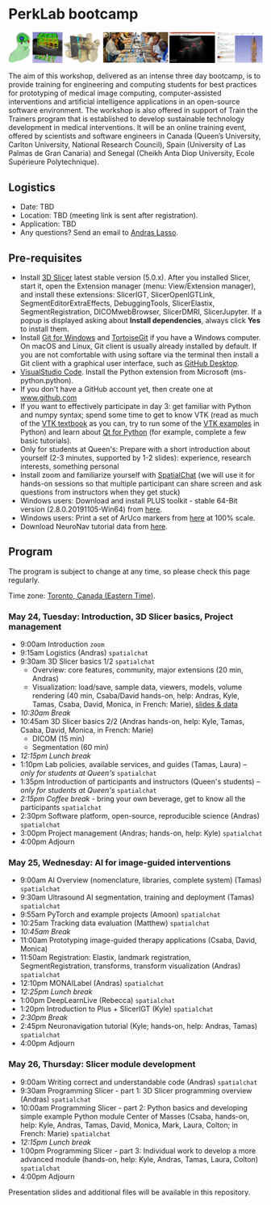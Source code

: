 # PerkLab bootcamp

![](banner.jpg)

The aim of this workshop, delivered as an intense three day bootcamp, is to provide training for engineering and computing students for best practices for prototyping of medical image computing, computer-assisted interventions and artificial intelligence applications in an open-source software environment. The workshop is also offered in support of Train the Trainers program that is established to develop sustainable technology development in medical interventions. It will be an online training event, offered by scientists and software engineers in Canada (Queen’s University, Carlton University, National Research Council), Spain (University of Las Palmas de Gran Canaria) and Senegal (Cheikh Anta Diop University, Ecole Supérieure Polytechnique).

## Logistics

- Date:	TBD
- Location: TBD (meeting link is sent after registration).
- Application: TBD
- Any questions? Send an email to [Andras Lasso](mailto:lasso@queensu.ca).

## Pre-requisites

- Install [3D Slicer](https://download.slicer.org/) latest stable version (5.0.x). After you installed Slicer, start it, open the Extension manager (menu: View/Extension manager), and install these extensions: SlicerIGT, SlicerOpenIGTLink, SegmentEditorExtraEffects, DebuggingTools, SlicerElastix, SegmentRegistration, DICOMwebBrowser, SlicerDMRI, SlicerJupyter. If a popup is displayed asking about **Install dependencies**, always click **Yes** to install them.
- Install [Git for Windows](https://git-scm.com/download/win) and [TortoiseGit](https://tortoisegit.org/) if you have a Windows computer. On macOS and Linux, Git client is usually already installed by default. If you are not comfortable with using softare via the terminal then install a Git client with a graphical user interface, such as [GitHub Desktop](https://desktop.github.com/).
- [VisualStudio Code](https://code.visualstudio.com/). Install the Python extension from Microsoft (ms-python.python).
- If you don't have a GitHub account yet, then create one at www.github.com
- If you want to effectively participate in day 3: get familiar with Python and numpy syntax; spend some time to get to know VTK (read as much of the [VTK textbook](https://vtk.org/vtk-textbook/) as you can, try to run some of the [VTK examples](https://kitware.github.io/vtk-examples/site/) in Python) and learn about [Qt for Python](https://www.qt.io/qt-for-python) (for example, complete a few basic tutorials).
- Only for students at Queen's: Prepare with a short introduction about yourself (2-3 minutes, supported by 1-2 slides): experience, research interests, something personal
- Install zoom and familiarize yourself with [SpatialChat](https://spatial.chat/s/TryMe) (we will use it for hands-on sessions so that multiple participant can share screen and ask questions from instructors when they get stuck)
- Windows users: Download and install PLUS toolkit - stable 64-Bit version (2.8.0.20191105-Win64) from [here](http://perk-software.cs.queensu.ca/plus/packages/stable/).
- Windows users: Print a set of ArUco markers from [here](https://github.com/PlusToolkit/PlusLibData/raw/master/ConfigFiles/OpticalMarkerTracker/marker_sheet_36h12.pdf) at 100% scale.
- Download NeuroNav tutorial data from [here](https://queensuca-my.sharepoint.com/:f:/g/personal/1krs1_queensu_ca/EspLcq9slYBFphm5XxV2um8BjajOsRIXnmrszxvSoPPbVA?e=0RsHX2).

## Program

The program is subject to change at any time, so please check this page regularly.

Time zone: [Toronto, Canada (Eastern Time)](https://www.timeanddate.com/worldclock/canada/toronto).

### May 24, Tuesday: Introduction, 3D Slicer basics, Project management
- 9:00am Introduction `zoom`
- 9:15am Logistics (Andras) `spatialchat`
- 9:30am 3D Slicer basics 1/2 `spatialchat`
  - Overview: core features, community, major extensions (20 min, Andras)
  - Visualization: load/save, sample data, viewers, models, volume rendering (40 min, Csaba/David hands-on, help: Andras, Kyle, Tamas, Csaba, David, Monica, in French: Marie), [slides & data](https://github.com/Slicer/SlicerDataLoadingAndVisualizationTutorial/tree/main?tab=readme-ov-file#data-loading-and-visualization-tutorial-for-3d-slicer)
- _10:30am Break_
- 10:45am 3D Slicer basics 2/2 (Andras hands-on, help: Kyle, Tamas, Csaba, David, Monica, in French: Marie)
  - DICOM (15 min)
  - Segmentation (60 min)
- _12:15pm Lunch break_
- 1:10pm	Lab policies, available services, and guides (Tamas, Laura) _– only for students at Queen's_ `spatialchat`
- 1:35pm	Introduction of participants and instructors (Queen's students) _– only for students at Queen's_ `spatialchat`
- _2:15pm	Coffee break_ - bring your own beverage, get to know all the participants `spatialchat`
- 2:30pm	Software platform, open-source, reproducible science (Andras) `spatialchat`
- 3:00pm Project management (Andras; hands-on, help: Kyle) `spatialchat`
- 4:00pm	Adjourn

### May 25, Wednesday: AI for image-guided interventions
- 9:00am AI Overview (nomenclature, libraries, complete system) (Tamas) `spatialchat`
- 9:30am Ultrasound AI segmentation, training and deployment (Tamas) `spatialchat`
- 9:55am PyTorch and example projects (Amoon) `spatialchat`
- 10:25am Tracking data evaluation (Matthew) `spatialchat`
- _10:45am	Break_
- 11:00am Prototyping image-guided therapy applications (Csaba, David, Monica)
- 11:50am Registration: Elastix, landmark registration, SegmentRegistration, transforms, transform visualization (Andras) `spatialchat`
- 12:10pm MONAILabel (Andras) `spatialchat`
- _12:25pm	Lunch break_
- 1:00pm DeepLearnLive (Rebecca) `spatialchat`
- 1:20pm Introduction to Plus + SlicerIGT (Kyle) `spatialchat`
- _2:30pm Break_
- 2:45pm Neuronavigation tutorial (Kyle; hands-on, help: Andras, Tamas) `spatialchat`
- 4:00pm	Adjourn

### May 26, Thursday: Slicer module development
- 9:00am	Writing correct and understandable code (Andras) `spatialchat`
- 9:30am	Programming Slicer - part 1: 3D Slicer programming overview (Andras) `spatialchat`
- 10:00am Programming Slicer - part 2: Python basics and developing simple example Python module Center of Masses (Csaba, hands-on, help: Kyle, Andras, Tamas, David, Monica, Mark, Laura, Colton; in French: Marie) `spatialchat`
- _12:15pm	Lunch break_
- 1:00pm	Programming Slicer - part 3: Individual work to develop a more advanced module (hands-on, help: Kyle, Andras, Tamas, Laura, Colton) `spatialchat`
- 4:00pm	Adjourn

Presentation slides and additional files will be available in this repository.
